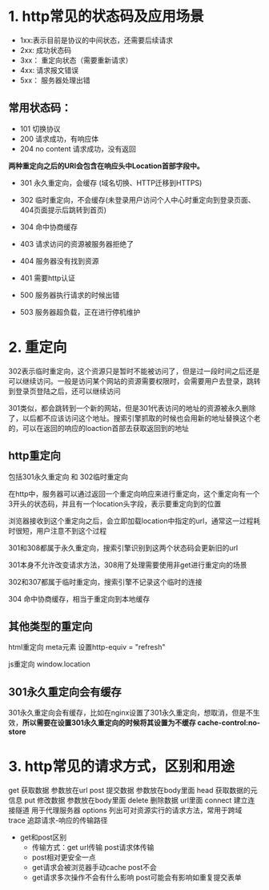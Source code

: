 # 1. http常见的状态码及应用场景
- 1xx:表示目前是协议的中间状态，还需要后续请求
- 2xx: 成功状态码
- 3xx： 重定向状态（需要重新请求）
- 4xx: 请求报文错误
- 5xx： 服务器处理出错

## 常用状态码：
- 101 切换协议
- 200 请求成功，有响应体
- 204 no content 请求成功，没有返回


**两种重定向之后的URl会包含在响应头中Location首部字段中。**
- 301 永久重定向，会缓存 (域名切换、HTTP迁移到HTTPS)
- 302 临时重定向，不会缓存(未登录用户访问个人中心时重定向到登录页面、404页面提示后跳转到首页)

- 304 命中协商缓存

- 403 请求访问的资源被服务器拒绝了
- 404 服务器没有找到资源
- 401 需要http认证

- 500 服务器执行请求的时候出错
- 503 服务器超负载，正在进行停机维护


# 2. 重定向
302表示临时重定向，这个资源只是暂时不能被访问了，但是过一段时间之后还是可以继续访问。一般是访问某个网站的资源需要权限时，会需要用户去登录，跳转到登录页登陆之后，还可以继续访问

301类似，都会跳转到一个新的网站，但是301代表访问的地址的资源被永久删除了，以后都不应该访问这个地址。搜索引擎抓取的时候也会用新的地址替换这个老的，可以在返回的响应的loaction首部去获取返回到的地址

## http重定向
包括301永久重定向     和       302临时重定向

在http中，服务器可以通过返回一个重定向响应来进行重定向，这个重定向有一个3开头的状态码，并且有一个location头字段，表示要重定向到的位置

浏览器接收到这个重定向之后，会立即加载location中指定的url，通常这一过程耗时很短，用户注意不到这个过程


301和308都属于永久重定向，搜索引擎识别到这两个状态码会更新旧的url

301本身不允许改变请求方法，308用了处理需要使用非get进行重定向的场景



302和307都属于临时重定向，搜索引擎不记录这个临时的连接


304 命中协商缓存，相当于重定向到本地缓存



## 其他类型的重定向

html重定向 meta元素 设置http-equiv = "refresh"

js重定向 window.location


## 301永久重定向会有缓存

301永久重定向会有缓存，比如在nginx设置了301永久重定向，想取消，但是不生效，**所以需要在设置301永久重定向的时候将其设置为不缓存 cache-control:no-store**


# 3. http常见的请求方式，区别和用途
get 获取数据 参数放在url
post 提交数据 参数放在body里面
head 获取数据的元信息 
put 修改数据 参数放在body里面
delete 删除数据 url里面
connect 建立连接隧道 用于代理服务器
options 列出可对资源实行的请求方法，常用于跨域
trace 追踪请求-响应的传输路径

 - get和post区别
      - 传输方式：get url传输 post请求体传输
      - post相对更安全一点
      - get请求会被浏览器手动cache post不会
      - get请求多次操作不会有什么影响 post可能会有影响如重复提交表单




